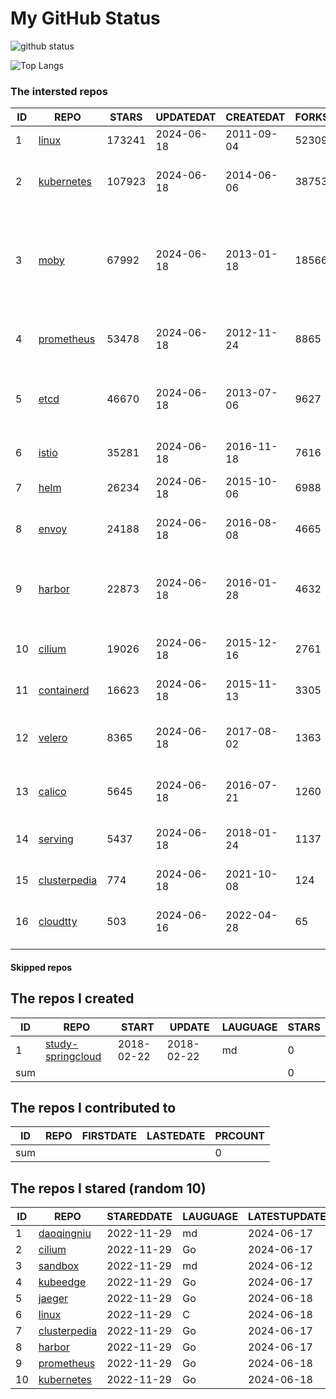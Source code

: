 # My GitHub Status

<img src="https://github-readme-stats-1.yihong0618.vercel.app/api?username=daoqingniu&show_icons=true&&&hide_title=true&count_private=true" alt="github status" />

![Top Langs](https://github-readme-stats-1.yihong0618.vercel.app/api/top-langs/?username=daoqingniu&layout=compact)

<!--START_SECTION:github_repos-->
### The intersted repos
| ID |                              REPO                               | STARS  | UPDATEDAT  | CREATEDAT  | FORKSCOUNT |                                                DESCRIPTIONS                                                |
|----|-----------------------------------------------------------------|--------|------------|------------|------------|------------------------------------------------------------------------------------------------------------|
|  1 | [linux](https://github.com/torvalds/linux)                      | 173241 | 2024-06-18 | 2011-09-04 |      52309 | Linux kernel source tree                                                                                   |
|  2 | [kubernetes](https://github.com/kubernetes/kubernetes)          | 107923 | 2024-06-18 | 2014-06-06 |      38753 | Production-Grade Container Scheduling and Management                                                       |
|  3 | [moby](https://github.com/moby/moby)                            |  67992 | 2024-06-18 | 2013-01-18 |      18566 | The Moby Project - a collaborative project for the container ecosystem to assemble container-based systems |
|  4 | [prometheus](https://github.com/prometheus/prometheus)          |  53478 | 2024-06-18 | 2012-11-24 |       8865 | The Prometheus monitoring system and time series database.                                                 |
|  5 | [etcd](https://github.com/etcd-io/etcd)                         |  46670 | 2024-06-18 | 2013-07-06 |       9627 | Distributed reliable key-value store for the most critical data of a distributed system                    |
|  6 | [istio](https://github.com/istio/istio)                         |  35281 | 2024-06-18 | 2016-11-18 |       7616 | Connect, secure, control, and observe services.                                                            |
|  7 | [helm](https://github.com/helm/helm)                            |  26234 | 2024-06-18 | 2015-10-06 |       6988 | The Kubernetes Package Manager                                                                             |
|  8 | [envoy](https://github.com/envoyproxy/envoy)                    |  24188 | 2024-06-18 | 2016-08-08 |       4665 | Cloud-native high-performance edge/middle/service proxy                                                    |
|  9 | [harbor](https://github.com/goharbor/harbor)                    |  22873 | 2024-06-18 | 2016-01-28 |       4632 | An open source trusted cloud native registry project that stores, signs, and scans content.                |
| 10 | [cilium](https://github.com/cilium/cilium)                      |  19026 | 2024-06-18 | 2015-12-16 |       2761 | eBPF-based Networking, Security, and Observability                                                         |
| 11 | [containerd](https://github.com/containerd/containerd)          |  16623 | 2024-06-18 | 2015-11-13 |       3305 | An open and reliable container runtime                                                                     |
| 12 | [velero](https://github.com/vmware-tanzu/velero)                |   8365 | 2024-06-18 | 2017-08-02 |       1363 | Backup and migrate Kubernetes applications and their persistent volumes                                    |
| 13 | [calico](https://github.com/projectcalico/calico)               |   5645 | 2024-06-18 | 2016-07-21 |       1260 | Cloud native networking and network security                                                               |
| 14 | [serving](https://github.com/knative/serving)                   |   5437 | 2024-06-18 | 2018-01-24 |       1137 | Kubernetes-based, scale-to-zero, request-driven compute                                                    |
| 15 | [clusterpedia](https://github.com/clusterpedia-io/clusterpedia) |    774 | 2024-06-18 | 2021-10-08 |        124 | The Encyclopedia of Kubernetes clusters                                                                    |
| 16 | [cloudtty](https://github.com/cloudtty/cloudtty)                |    503 | 2024-06-16 | 2022-04-28 |         65 | A Friendly Kubernetes CloudShell (Web Terminal) !                                                          |



#### Skipped repos
<!--END_SECTION:github_repos-->

<!--START_SECTION:my_github-->
## The repos I created
| ID  |                                 REPO                                 |   START    |   UPDATE   | LAUGUAGE | STARS |
|-----|----------------------------------------------------------------------|------------|------------|----------|-------|
|   1 | [study-springcloud](https://github.com/daoqingniu/study-springcloud) | 2018-02-22 | 2018-02-22 | md       |     0 |
| sum |                                                                      |            |            |          |     0 |

## The repos I contributed to
| ID  | REPO | FIRSTDATE | LASTEDATE | PRCOUNT |
|-----|------|-----------|-----------|---------|
| sum |      |           |           |       0 |

## The repos I stared (random 10)
| ID |                              REPO                               | STAREDDATE | LAUGUAGE | LATESTUPDATE |
|----|-----------------------------------------------------------------|------------|----------|--------------|
|  1 | [daoqingniu](https://github.com/daoqingniu/daoqingniu)          | 2022-11-29 | md       | 2024-06-17   |
|  2 | [cilium](https://github.com/cilium/cilium)                      | 2022-11-29 | Go       | 2024-06-17   |
|  3 | [sandbox](https://github.com/cncf/sandbox)                      | 2022-11-29 | md       | 2024-06-12   |
|  4 | [kubeedge](https://github.com/kubeedge/kubeedge)                | 2022-11-29 | Go       | 2024-06-17   |
|  5 | [jaeger](https://github.com/jaegertracing/jaeger)               | 2022-11-29 | Go       | 2024-06-18   |
|  6 | [linux](https://github.com/torvalds/linux)                      | 2022-11-29 | C        | 2024-06-18   |
|  7 | [clusterpedia](https://github.com/clusterpedia-io/clusterpedia) | 2022-11-29 | Go       | 2024-06-17   |
|  8 | [harbor](https://github.com/goharbor/harbor)                    | 2022-11-29 | Go       | 2024-06-17   |
|  9 | [prometheus](https://github.com/prometheus/prometheus)          | 2022-11-29 | Go       | 2024-06-18   |
| 10 | [kubernetes](https://github.com/kubernetes/kubernetes)          | 2022-11-29 | Go       | 2024-06-18   |

<!--END_SECTION:my_github-->
